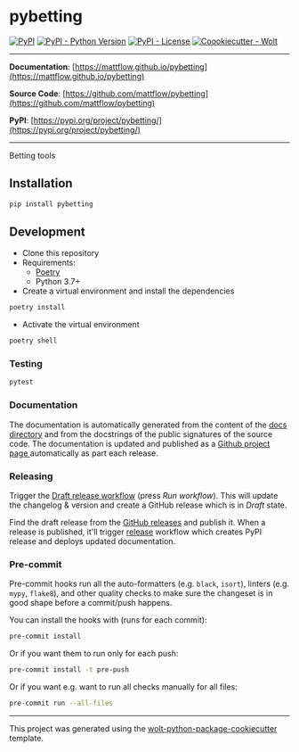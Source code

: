 # pybetting

[![PyPI](https://img.shields.io/pypi/v/pybetting?style=flat-square)](https://pypi.python.org/pypi/pybetting/)
[![PyPI - Python Version](https://img.shields.io/pypi/pyversions/pybetting?style=flat-square)](https://pypi.python.org/pypi/pybetting/)
[![PyPI - License](https://img.shields.io/pypi/l/pybetting?style=flat-square)](https://pypi.python.org/pypi/pybetting/)
[![Coookiecutter - Wolt](https://img.shields.io/badge/cookiecutter-Wolt-00c2e8?style=flat-square&logo=cookiecutter&logoColor=D4AA00&link=https://github.com/woltapp/wolt-python-package-cookiecutter)](https://github.com/woltapp/wolt-python-package-cookiecutter)


---

**Documentation**: [https://mattflow.github.io/pybetting](https://mattflow.github.io/pybetting)

**Source Code**: [https://github.com/mattflow/pybetting](https://github.com/mattflow/pybetting)

**PyPI**: [https://pypi.org/project/pybetting/](https://pypi.org/project/pybetting/)

---

Betting tools

## Installation

```sh
pip install pybetting
```

## Development

* Clone this repository
* Requirements:
  * [Poetry](https://python-poetry.org/)
  * Python 3.7+
* Create a virtual environment and install the dependencies

```sh
poetry install
```

* Activate the virtual environment

```sh
poetry shell
```

### Testing

```sh
pytest
```

### Documentation

The documentation is automatically generated from the content of the [docs directory](./docs) and from the docstrings
 of the public signatures of the source code. The documentation is updated and published as a [Github project page
 ](https://pages.github.com/) automatically as part each release.

### Releasing

Trigger the [Draft release workflow](https://github.com/mattflow/pybetting/actions/workflows/draft_release.yml)
(press _Run workflow_). This will update the changelog & version and create a GitHub release which is in _Draft_ state.

Find the draft release from the
[GitHub releases](https://github.com/mattflow/pybetting/releases) and publish it. When
 a release is published, it'll trigger [release](https://github.com/mattflow/pybetting/blob/master/.github/workflows/release.yml) workflow which creates PyPI
 release and deploys updated documentation.

### Pre-commit

Pre-commit hooks run all the auto-formatters (e.g. `black`, `isort`), linters (e.g. `mypy`, `flake8`), and other quality
 checks to make sure the changeset is in good shape before a commit/push happens.

You can install the hooks with (runs for each commit):

```sh
pre-commit install
```

Or if you want them to run only for each push:

```sh
pre-commit install -t pre-push
```

Or if you want e.g. want to run all checks manually for all files:

```sh
pre-commit run --all-files
```

---

This project was generated using the [wolt-python-package-cookiecutter](https://github.com/woltapp/wolt-python-package-cookiecutter) template.
